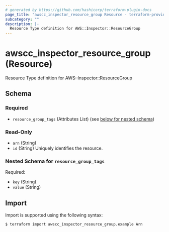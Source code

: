 ```yaml
---
# generated by https://github.com/hashicorp/terraform-plugin-docs
page_title: "awscc_inspector_resource_group Resource - terraform-provider-awscc"
subcategory: ""
description: |-
  Resource Type definition for AWS::Inspector::ResourceGroup
---
```


# awscc_inspector_resource_group (Resource)

Resource Type definition for AWS::Inspector::ResourceGroup



<!-- schema generated by tfplugindocs -->
## Schema

### Required

- `resource_group_tags` (Attributes List) (see [below for nested schema](#nestedatt--resource_group_tags))

### Read-Only

- `arn` (String)
- `id` (String) Uniquely identifies the resource.

<a id="nestedatt--resource_group_tags"></a>
### Nested Schema for `resource_group_tags`

Required:

- `key` (String)
- `value` (String)

## Import

Import is supported using the following syntax:

```shell
$ terraform import awscc_inspector_resource_group.example Arn
```
